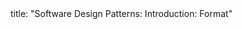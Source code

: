 <frontmatter>
title: "Software Design Patterns: Introduction: Format"
</frontmatter>

<include src="index-body.md" boilerplate />
